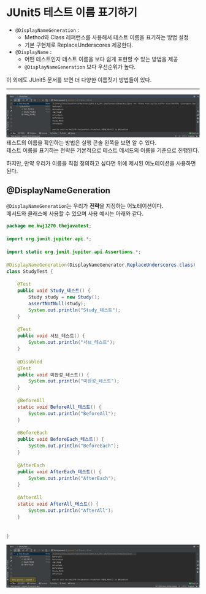 # JUnit5 테스트 이름 표기하기

* `@DisplayNameGeneration` :     
  * Method와 Class 레퍼런스를 사용해서 테스트 이름을 표기하는 방법 설정    
  * 기본 구현체로 ReplaceUnderscores 제공한다.   
* `@DisplayName` :   
  * 어떤 테스트인지 테스트 이름을 보다 쉽게 표현할 수 있는 방법을 제공 
  * `@DisplayNameGeneration` 보다 우선순위가 높다.    
    
이 외에도 JUnit5 문서를 보면 더 다양한 이름짓기 방법들이 있다.   

___  

![JUnitStart.png](./image/JUnitStart.png)      
테스트의 이름을 확인하는 방법은 실행 콘솔 왼쪽을 보면 알 수 있다.               
테스트 이름을 표기하는 전략은 기본적으로 테스트 메서드의 이름을 기준으로 진행된다.             
   
하지만, 만약 우리가 이름을 직접 정의하고 싶다면 위에 제시된 어노테이션을 사용하면 된다.      

## @DisplayNameGeneration   
`@DisplayNameGeneration`는 우리가 **전략**을 지정하는 어노테이션이다.   
메서드와 클래스에 사용할 수 있으며 사용 예시는 아래와 같다.  

```java
package me.kwj1270.thejavatest;

import org.junit.jupiter.api.*;

import static org.junit.jupiter.api.Assertions.*;

@DisplayNameGeneration(DisplayNameGenerator.ReplaceUnderscores.class)
class StudyTest {

    @Test
    public void Study_테스트() {
        Study study = new Study();
        assertNotNull(study);
        System.out.println("Study_테스트");
    }

    @Test
    public void 서브_테스트() {
        System.out.println("서브_테스트");
    }

    @Disabled
    @Test
    public void 미완성_테스트() {
        System.out.println("미완성_테스트");
    }

    @BeforeAll
    static void BeforeAll_테스트() {
        System.out.println("BeforeAll");
    }

    @BeforeEach
    public void BeforeEach_테스트() {
        System.out.println("BeforeEach");
    }

    @AfterEach
    public void AfterEach_테스트() {
        System.out.println("AfterEach");
    }

    @AfterAll
    static void AfterAll_테스트() {
        System.out.println("AfterAll");
    }


}
```

![JUnitDisplayNameGeneration](./image/JUnitDisplayNameGeneration.png)    
